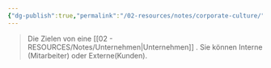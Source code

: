 ```yaml
---
{"dg-publish":true,"permalink":"/02-resources/notes/corporate-culture/","tags":["bedeutung","LF08"],"noteIcon":"","updated":"2024-06-22T23:22:43.439+02:00"}
---
```


> Die Zielen von eine [[02 - RESOURCES/Notes/Unternehmen\|Unternehmen]] .
> Sie können Interne (Mitarbeiter) oder Externe(Kunden).

